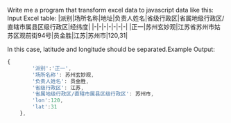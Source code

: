 Write me a program that transform excel data to javascript data like this:
Input Excel table:
|派别|场所名称|地址|负责人姓名|省级行政区|省属地级行政区/直辖市属县区级行政区|经纬度|
|-|-|-|-|-|-|-|
|正一|苏州玄妙观|江苏省苏州市姑苏区观前街94号|员金胜|江苏|苏州市|120,31|

In this case, latitude and longitude should be separated.Example Output:
```JavaScript
{
		'派别':'正一',
		'场所名称': 苏州玄妙观,
        '负责人姓名': 员金胜,
        '省级行政区': 江苏,
        '省属地级行政区/直辖市属县区级行政区': 苏州市,
        'lon':120,
        'lat':31
	},
```				
